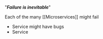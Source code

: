"***Failure is inevitable***"

Each of the many [[Microservices]] might fail
- Service might have bugs
- Service